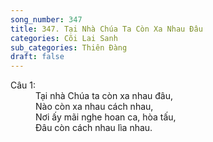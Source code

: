```yaml
---
song_number: 347
title: 347. Tại Nhà Chúa Ta Còn Xa Nhau Đâu
categories: Cõi Lai Sanh
sub_categories: Thiên Đàng
draft: false
---
```

<dl><dt>Câu 1:</dt><dd data-verse="1">Tại nhà Chúa ta còn xa nhau đâu, <br/>Nào còn xa nhau cách nhau, <br/>Nơi ấy mãi nghe hoan ca, hòa tấu, <br/>Đâu còn cách nhau lìa nhau. </dd></dl>
